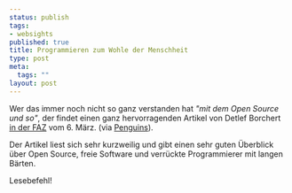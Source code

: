 ```yaml
--- 
status: publish
tags: 
- websights
published: true
title: Programmieren zum Wohle der Menschheit
type: post
meta: 
  tags: ""
layout: post
---
```

Wer das immer noch nicht so ganz verstanden hat <em>"mit dem Open Source und so"</em>, der findet einen ganz hervorragenden Artikel von Detlef Borchert <a href="http://www.faz.net/s/RubEC1ACFE1EE274C81BCD3621EF555C83C/Doc~E362DD52074624A61AFBD0000BECF749C~ATpl~Ecommon~Scontent.html">in der FAZ</a> vom 6. März. (via <a href="http://linuxlog.de/item/diemitdenrauschebaerten">Penguins</a>).

Der Artikel liest sich sehr kurzweilig und gibt einen sehr guten Überblick über Open Source, freie Software und verrückte Programmierer mit langen Bärten.

Lesebefehl!
